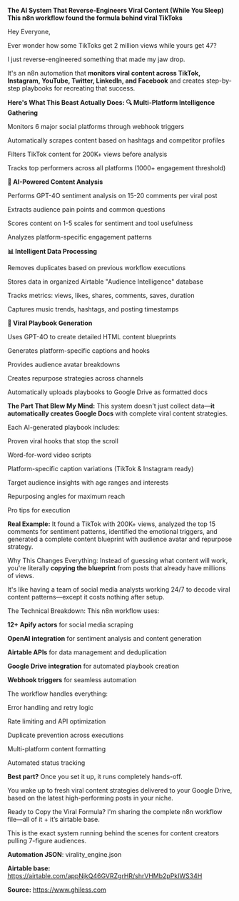**The AI System That Reverse-Engineers Viral Content (While You Sleep)
This n8n workflow found the formula behind viral TikToks**

Hey Everyone,

Ever wonder how some TikToks get 2 million views while yours get 47?

I just reverse-engineered something that made my jaw drop.

It's an n8n automation that **monitors viral content across TikTok, Instagram, YouTube, Twitter, LinkedIn, and Facebook** and creates step-by-step playbooks for recreating that success.

**Here's What This Beast Actually Does:
🔍 Multi-Platform Intelligence Gathering**

Monitors 6 major social platforms through webhook triggers

Automatically scrapes content based on hashtags and competitor profiles

Filters TikTok content for 200K+ views before analysis

Tracks top performers across all platforms (1000+ engagement threshold)

**🧠 AI-Powered Content Analysis**

Performs GPT-4O sentiment analysis on 15-20 comments per viral post

Extracts audience pain points and common questions

Scores content on 1-5 scales for sentiment and tool usefulness

Analyzes platform-specific engagement patterns

**📊 Intelligent Data Processing**

Removes duplicates based on previous workflow executions

Stores data in organized Airtable "Audience Intelligence" database

Tracks metrics: views, likes, shares, comments, saves, duration

Captures music trends, hashtags, and posting timestamps

**🚀 Viral Playbook Generation**

Uses GPT-4O to create detailed HTML content blueprints

Generates platform-specific captions and hooks

Provides audience avatar breakdowns

Creates repurpose strategies across channels

Automatically uploads playbooks to Google Drive as formatted docs

**The Part That Blew My Mind:**
This system doesn't just collect data—**it automatically creates Google Docs** with complete viral content strategies.

Each AI-generated playbook includes:

Proven viral hooks that stop the scroll

Word-for-word video scripts

Platform-specific caption variations (TikTok & Instagram ready)

Target audience insights with age ranges and interests

Repurposing angles for maximum reach

Pro tips for execution

**Real Example:** It found a TikTok with 200K+ views, analyzed the top 15 comments for sentiment patterns, identified the emotional triggers, and generated a complete content blueprint with audience avatar and repurpose strategy.

Why This Changes Everything:
Instead of guessing what content will work, you're literally **copying the blueprint** from posts that already have millions of views.

It's like having a team of social media analysts working 24/7 to decode viral content patterns—except it costs nothing after setup.

The Technical Breakdown:
This n8n workflow uses:

**12+ Apify actors** for social media scraping

**OpenAI integration** for sentiment analysis and content generation

**Airtable APIs** for data management and deduplication

**Google Drive integration** for automated playbook creation

**Webhook triggers** for seamless automation

The workflow handles everything:

Error handling and retry logic

Rate limiting and API optimization

Duplicate prevention across executions

Multi-platform content formatting

Automated status tracking

**Best part?** Once you set it up, it runs completely hands-off.

You wake up to fresh viral content strategies delivered to your Google Drive, based on the latest high-performing posts in your niche.

Ready to Copy the Viral Formula?
I'm sharing the complete n8n workflow file—all of it + it’s airtable base.

This is the exact system running behind the scenes for content creators pulling 7-figure audiences.

**Automation JSON**: virality_engine.json

**Airtable base:** https://airtable.com/appNjkQ46GVRZgrHR/shrVHMb2pPkIWS34H

**Source:** https://www.ghiless.com
